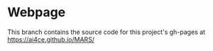 # Webpage

This branch contains the source code for this project's gh-pages at https://ai4ce.github.io/MARS/



